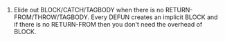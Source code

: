 1) Elide out BLOCK/CATCH/TAGBODY when there is no RETURN-FROM/THROW/TAGBODY.   Every DEFUN creates an implicit BLOCK and if there is no RETURN-FROM then you don't need the overhead of BLOCK.

